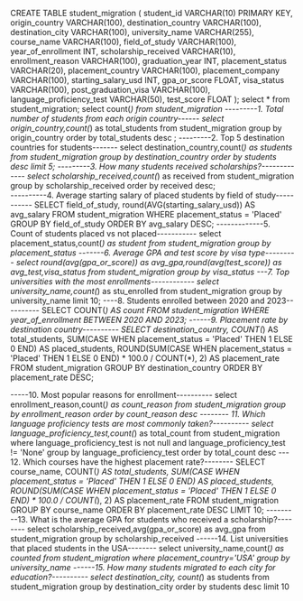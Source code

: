 CREATE TABLE student_migration (
    student_id VARCHAR(10) PRIMARY KEY,
    origin_country VARCHAR(100),
    destination_country VARCHAR(100),
    destination_city VARCHAR(100),
    university_name VARCHAR(255),
    course_name VARCHAR(100),
    field_of_study VARCHAR(100),
    year_of_enrollment INT,
    scholarship_received VARCHAR(10),
    enrollment_reason VARCHAR(100),
    graduation_year INT,
    placement_status VARCHAR(20),
    placement_country VARCHAR(100),
    placement_company VARCHAR(100),
    starting_salary_usd INT,
    gpa_or_score FLOAT,
    visa_status VARCHAR(100),
    post_graduation_visa VARCHAR(100),
    language_proficiency_test VARCHAR(50),
    test_score FLOAT
);
select * from student_migration;
select count(*) from student_migration
---------1. Total number of students from each origin country------
select origin_country,count(*) as total_students 
from student_migration
group by origin_country 
order by total_students desc ;
---------2. Top 5 destination countries for students-------
select destination_country,count(*) as students 
from student_migration 
group by destination_country
order by students desc 
limit 5;
---------3. How many students received scholarships?-------------
select scholarship_received,count(*) as received
from student_migration
group by scholarship_received 
order by received desc;  
----------4. Average starting salary of placed students by field of study-----------
SELECT field_of_study, round(AVG(starting_salary_usd)) AS avg_salary
FROM student_migration
WHERE placement_status = 'Placed'
GROUP BY field_of_study
ORDER BY avg_salary DESC;
-------------5. Count of students placed vs not placed-----------
select placement_status,count(*) as student
from student_migration 
group by placement_status
-------6. Average GPA and test score by visa type---------
select round(avg(gpa_or_score)) as avg_gpa,round(avg(test_score)) as avg_test,visa_status
from student_migration group by visa_status
---7. Top universities with the most enrollments------------
select university_name,count(*) as stu_enrolled 
from student_migration
group by university_name
limit 10;
----8. Students enrolled between 2020 and 2023----------
SELECT COUNT(*) AS count
FROM student_migration
WHERE year_of_enrollment BETWEEN 2020 AND 2023;
------9. Placement rate by destination country----------
SELECT destination_country,
       COUNT(*) AS total_students,
       SUM(CASE WHEN placement_status = 'Placed' THEN 1 ELSE 0 END) AS placed_students,
       ROUND(SUM(CASE WHEN placement_status = 'Placed' THEN 1 ELSE 0 END) * 100.0 / COUNT(*), 2) AS placement_rate
FROM student_migration
GROUP BY destination_country
ORDER BY placement_rate DESC;

-----10. Most popular reasons for enrollment----------
select enrollment_reason,count(*) as count_reason 
from student_migration 
group by enrollment_reason order by count_reason desc
-------- 11. Which language proficiency tests are most commonly taken?----------
select language_proficiency_test,count(*) as total_count
from student_migration where language_proficiency_test is not null and language_proficiency_test != 'None'
group by language_proficiency_test
order by total_count desc
--- 12. Which courses have the highest placement rate?--------
SELECT course_name,
       COUNT(*) AS total_students,
       SUM(CASE WHEN placement_status = 'Placed' THEN 1 ELSE 0 END) AS placed_students,
       ROUND(SUM(CASE WHEN placement_status = 'Placed' THEN 1 ELSE 0 END) * 100.0 / COUNT(*), 2) AS placement_rate
FROM student_migration
GROUP BY course_name
ORDER BY placement_rate DESC
LIMIT 10;
---------13. What is the average GPA for students who received a scholarship?--------
select scholarship_received,avg(gpa_or_score) as avg_gpa
from student_migration
group by scholarship_received
------14. List universities that placed students in the USA--------
select university_name,count(*) as counted
from student_migration
where placement_country='USA'
group by university_name
------15. How many students migrated to each city for education?----------
select destination_city,
count(*) as students
from student_migration 
group by destination_city
order by students desc
limit 10
